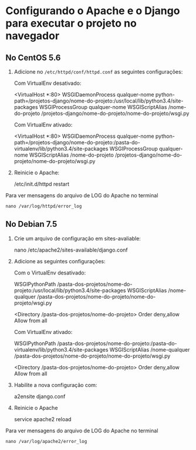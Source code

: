 Configurando o Apache e o Django para executar o projeto no navegador
===

No CentOS 5.6
---

1. Adicione no `/etc/httpd/conf/httpd.conf` as seguintes configurações:

    Com VirtualEnv desativado:

    <VirtualHost *:80>
        WSGIDaemonProcess qualquer-nome python-path=/projetos-django/nome-do-projeto:/usr/local/lib/python3.4/site-packages
        WSGIProcessGroup qualquer-nome
        WSGIScriptAlias /nome-do-projeto /projetos-django/nome-do-projeto/nome-do-projeto/wsgi.py
    </VirtualHost>


    Com VirtualEnv ativado:

    <VirtualHost *:80>
        WSGIDaemonProcess qualquer-nome python-path=/projetos-django/nome-do-projeto:/pasta-do-virtualenv/lib/python3.4/site-packages
        WSGIProcessGroup qualquer-nome
        WSGIScriptAlias /nome-do-projeto /projetos-django/nome-do-projeto/nome-do-projeto/wsgi.py
    </VirtualHost>


2. Reinicie o Apache:

    /etc/init.d/httpd restart


Para ver mensagens do arquivo de LOG do Apache no terminal

    nano /var/log/httpd/error_log



No Debian 7.5
---

1. Crie um arquivo de configuração em sites-avaliable:

    nano /etc/apache2/sites-available/django.conf


2. Adicione as seguintes configurações:

    Com o VirtualEnv desativado:

    WSGIPythonPath /pasta-dos-projetos/nome-do-projeto:/usr/local/lib/python3.4/site-packages
    WSGIScriptAlias /nome-qualquer /pasta-dos-projetos/nome-do-projeto/nome-do-projeto/wsgi.py

    <Directory /pasta-dos-projetos/nome-do-projeto>
        <Files wsgi.py>
            Order deny,allow
            Allow from all
        </Files>
    </Directory>
    

    Com VirtualEnv ativado:

    WSGIPythonPath /pasta-dos-projetos/nome-do-projeto:/pasta-do-virtualenv/lib/python3.4/site-packages
    WSGIScriptAlias /nome-qualquer /pasta-dos-projetos/nome-do-projeto/nome-do-projeto/wsgi.py

    <Directory /pasta-dos-projetos/nome-do-projeto>
        <Files wsgi.py>
            Order deny,allow
            Allow from all
        </Files>
    </Directory>


3. Habilite a nova configuração com:

    a2ensite django.conf


4. Reinicie o Apache

    service apache2 reload


Para ver mensagens do arquivo de LOG do Apache no terminal

    nano /var/log/apache2/error_log
